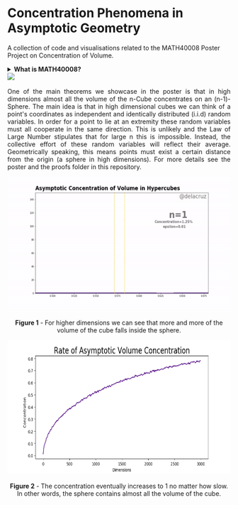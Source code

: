 # Concentration Phenomena in Asymptotic Geometry
A collection of code and visualisations related to the MATH40008 Poster Project on Concentration of Volume. 

<details>
<summary><b>What is MATH40008?</b></summary>
<br>
  <p align="justify">
  MATH40008 is a module all first year maths undergraduates at Imperial College London take after completing their summer exams. They are expected to construct a poster and give a presentation on a topic related to one of the five main topics provided by the department via independent research. Concentration of Volume falls under 'Law of Large Numbers and The Central Limit Theorem'.
    <hr>
</p>

</details>

<img src="https://latex.codecogs.com/gif.latex?O_t=\text { asdfsdafasdfasdfasdf} t " /> 

<p align="justify">
One of the main theorems we showcase in the poster is that in high dimensions almost all the volume of the n-Cube concentrates on an (n-1)-Sphere. The main idea is that in high dimensional cubes we can think of a point's coordinates as independent and identically distributed (i.i.d) random variables. In order for a point to lie at an extremity these random variables must all cooperate in the same direction. This is unlikely and the Law of Large Number stipulates that for large n this is impossible. Instead, the collective effort of these random variables will reflect their average. Geometrically speaking, this means points must exist a certain distance from the origin (a sphere in high dimensions). For more details see the poster and the proofs folder in this repository.
</p>


<p align="center">
  <img width="600" height="300" src=figures/hypercube_conc_hist.gif>
  <br></br>
  <caption><b>Figure 1</b> - For higher dimensions we can see that more and more of the volume of the cube falls inside the sphere.</caption>
</p>

<p align="center">
  <img width="600" height="300" src=figures/rate_conc_graph.png>
  <br></br>
  <caption><b>Figure 2</b> - The concentration eventually increases to 1 no matter how slow. <br> In other words, the sphere contains almost all the volume of the cube. </caption>
</p>
